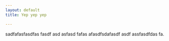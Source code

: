 ```yaml
---
layout: default
title: Yep yep yep

---
```

sadfafasfasdfas fasdf asd asfasd fafas afasdfsdafasdf asdf assfasdfdas fa.